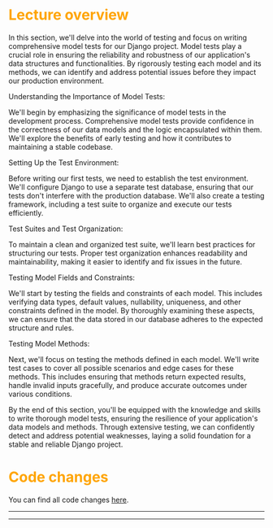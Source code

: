 # <span style="color:orange">Lecture overview</span>

In this section, we'll delve into the world of testing and focus on writing comprehensive model tests for our Django project. Model tests play a crucial role in ensuring the reliability and robustness of our application's data structures and functionalities. By rigorously testing each model and its methods, we can identify and address potential issues before they impact our production environment.

Understanding the Importance of Model Tests:

We'll begin by emphasizing the significance of model tests in the development process. Comprehensive model tests provide confidence in the correctness of our data models and the logic encapsulated within them. We'll explore the benefits of early testing and how it contributes to maintaining a stable codebase.

Setting Up the Test Environment:

Before writing our first tests, we need to establish the test environment. We'll configure Django to use a separate test database, ensuring that our tests don't interfere with the production database. We'll also create a testing framework, including a test suite to organize and execute our tests efficiently.

Test Suites and Test Organization:

To maintain a clean and organized test suite, we'll learn best practices for structuring our tests. Proper test organization enhances readability and maintainability, making it easier to identify and fix issues in the future.

Testing Model Fields and Constraints:

We'll start by testing the fields and constraints of each model. This includes verifying data types, default values, nullability, uniqueness, and other constraints defined in the model. By thoroughly examining these aspects, we can ensure that the data stored in our database adheres to the expected structure and rules.

Testing Model Methods:

Next, we'll focus on testing the methods defined in each model. We'll write test cases to cover all possible scenarios and edge cases for these methods. This includes ensuring that methods return expected results, handle invalid inputs gracefully, and produce accurate outcomes under various conditions.

By the end of this section, you'll be equipped with the knowledge and skills to write thorough model tests, ensuring the resilience of your application's data models and methods. Through extensive testing, we can confidently detect and address potential weaknesses, laying a solid foundation for a stable and reliable Django project.

# <span style="color:orange">Code changes</span>

You can find all code changes [here](https://github.com/bobby-didcoding/build-and-deploy-dockerised-django-app-handbook/pull/8/files).


***
***
